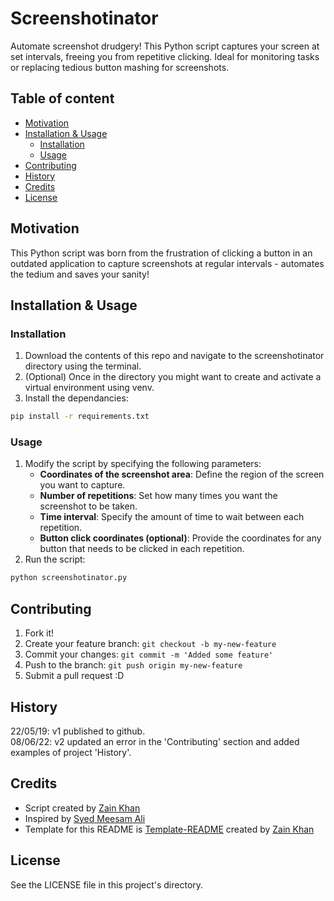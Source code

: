 # Screenshotinator
Automate screenshot drudgery! This Python script captures your screen at set intervals, freeing you from repetitive clicking. Ideal for monitoring tasks or replacing tedious button mashing for screenshots.

## Table of content

- [Motivation](#motivation)
- [Installation & Usage](#installation--usage)
    - [Installation](#installation)
    - [Usage](#usage)
- [Contributing](#contributing)
- [History](#history)
- [Credits](#credits)
- [License](#license)

## Motivation
This Python script was born from the frustration of clicking a button in an outdated application to capture screenshots at regular intervals - automates the tedium and saves your sanity!

## Installation & Usage

### Installation
1. Download the contents of this repo and navigate to the screenshotinator directory using the terminal.
2. (Optional) Once in the directory you might want to create and activate a virtual environment using venv.
3. Install the dependancies:
```bash
pip install -r requirements.txt
```

### Usage
1. Modify the script by specifying the following parameters:
   - **Coordinates of the screenshot area**: Define the region of the screen you want to capture.
   - **Number of repetitions**: Set how many times you want the screenshot to be taken.
   - **Time interval**: Specify the amount of time to wait between each repetition.
   - **Button click coordinates (optional)**: Provide the coordinates for any button that needs to be clicked in each repetition.
2. Run the script:
```bash
python screenshotinator.py
```

## Contributing
1. Fork it!
2. Create your feature branch: `git checkout -b my-new-feature`
3. Commit your changes: `git commit -m 'Added some feature'`
4. Push to the branch: `git push origin my-new-feature`
5. Submit a pull request :D

## History
22/05/19: v1 published to github.  
08/06/22: v2 updated an error in the 'Contributing' section and added examples of project 'History'.  

## Credits
- Script created by <a href="https://iamzain.com">Zain Khan</a>
- Inspired by <a href="https://medium.com/analytics-vidhya/automate-gui-clicks-and-save-screenshots-fcbc9d52a08c">Syed Meesam Ali</a>
- Template for this README is <a href="https://github.com/gitzain/template-README">Template-README</a> created by <a href="https://iamzain.com">Zain Khan</a>

## License
See the LICENSE file in this project's directory.

